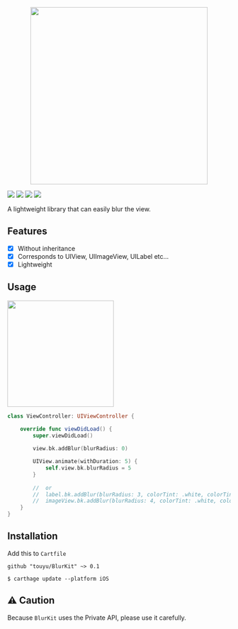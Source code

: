 <p align="center">
  <img src="https://raw.githubusercontent.com/touyu/BlurKit/docs/docs/BlurKit-Logo.png" width=400>
</p>

<a href="https://github.com/Carthage/Carthage/"><img src="https://img.shields.io/badge/Carthage-compatible-4BC51D.svg?style=flat"></a>
<img src="https://img.shields.io/badge/platforms-iOS-lightgrey.svg">
<img src="https://img.shields.io/badge/language-Swift%204.2-orange.svg">
<img src="https://img.shields.io/badge/license-MIT-blue.svg">

A lightweight library that can easily blur the view.

## Features
- [x] Without inheritance
- [x] Corresponds to UIView, UIImageView, UILabel etc...
- [x] Lightweight

## Usage

<img src="https://github.com/touyu/BlurKit/blob/docs/docs/blur.gif" width=240>

```swift
class ViewController: UIViewController {

    override func viewDidLoad() {
        super.viewDidLoad()
        
        view.bk.addBlur(blurRadius: 0)

        UIView.animate(withDuration: 5) {
            self.view.bk.blurRadius = 5
        }
        
        //  or
        //  label.bk.addBlur(blurRadius: 3, colorTint: .white, colorTintAlpha: 0.4)
        //  imageView.bk.addBlur(blurRadius: 4, colorTint: .white, colorTintAlpha: 0.2)
    }
}
```

## Installation
Add this to `Cartfile`
```
github "touyu/BlurKit" ~> 0.1
```
```
$ carthage update --platform iOS
```

## ⚠️ Caution
Because `BlurKit` uses the Private API, please use it carefully.
